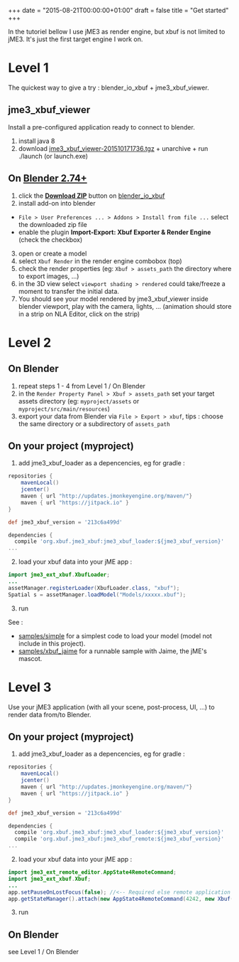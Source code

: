 +++
date = "2015-08-21T00:00:00+01:00"
draft = false
title = "Get started"
+++

In the tutoriel bellow I use jME3 as render engine, but xbuf is not limited to jME3. It's just the first target engine I work on.

# Level 1

The quickest way to give a try : blender_io_xbuf + jme3_xbuf_viewer.

## jme3_xbuf_viewer

Install a pre-configured application ready to connect to blender.

1. install java 8
2. download [jme3_xbuf_viewer-201510171736.tgz](https://github.com/xbuf/jme3_xbuf/releases/download/0.7.2/jme3_xbuf_viewer-201510171736.tgz) + unarchive + run ./launch (or launch.exe)

## On [Blender 2.74+](http://www.blender.org/)

1. click the **[Download ZIP](https://github.com/xbuf/blender_io_xbuf/archive/master.zip)** button on [blender_io_xbuf](https://github.com/xbuf/blender_io_xbuf)
2. install add-on into blender
  * `File > User Preferences ... > Addons > Install from file ...` select the downloaded zip file
  * enable the plugin **Import-Export: Xbuf Exporter & Render Engine** (check the checkbox)
3. open or create a model
4. select `Xbuf Render` in the render engine combobox (top)
5. check the render properties (eg: `Xbuf > assets_path` the directory where to export images, ...)
6. in the 3D view select `viewport shading > rendered` could take/freeze a moment to transfer the initial data.
7. You should see your model rendered by jme3_xbuf_viewer inside blender viewport, play with the camera, lights, ... (animation should store in a strip on NLA Editor, click on the strip)

# Level 2

## On Blender

1. repeat steps 1 - 4 from Level 1 / On Blender
2. in the `Render Property Panel > Xbuf > assets_path` set your target assets directory (eg: `myproject/assets` or `myproject/src/main/resources`)
3. export your data from Blender via `File > Export > xbuf`, tips : choose the same directory or a subdirectory of `assets_path`

## On your project (myproject)

1. add jme3_xbuf_loader as a depencencies, eg for gradle :
~~~groovy
repositories {
	mavenLocal()
	jcenter()
	maven { url "http://updates.jmonkeyengine.org/maven/"}
	maven { url "https://jitpack.io" }
}

def jme3_xbuf_version = '213c6a499d'

dependencies {
  compile 'org.xbuf.jme3_xbuf:jme3_xbuf_loader:${jme3_xbuf_version}'
...
~~~
2. load your xbuf data into your jME app :
~~~java
import jme3_ext_xbuf.XbufLoader;
...
assetManager.registerLoader(XbufLoader.class, "xbuf");
Spatial s = assetManager.loadModel("Models/xxxxx.xbuf");
~~~
3. run

See :

* [samples/simple](https://github.com/xbuf/jme3_xbuf/tree/master/samples/simple) for a simplest code to load your model (model not include in this project).
* [samples/xbuf_jaime](https://github.com/xbuf/jme3_xbuf/tree/master/samples/xbuf_jaime) for a runnable sample with Jaime, the jME's mascot.

# Level 3

Use your jME3 application (with all your scene, post-process, UI, ...) to render data from/to Blender.

## On your project (myproject)

1. add jme3_xbuf_loader as a depencencies, eg for gradle :
~~~groovy
repositories {
	mavenLocal()
	jcenter()
	maven { url "http://updates.jmonkeyengine.org/maven/"}
	maven { url "https://jitpack.io" }
}

def jme3_xbuf_version = '213c6a499d'

dependencies {
  compile 'org.xbuf.jme3_xbuf:jme3_xbuf_loader:${jme3_xbuf_version}'
  compile 'org.xbuf.jme3_xbuf:jme3_xbuf_remote:${jme3_xbuf_version}'
...
~~~
2. load your xbuf data into your jME app :
~~~java
import jme3_ext_remote_editor.AppState4RemoteCommand;
import jme3_ext_xbuf.Xbuf;
...
app.setPauseOnLostFocus(false); //<-- Required else remote application will not receive image (eg: blender freeze)
app.getStateManager().attach(new AppState4RemoteCommand(4242, new Xbuf(app.getAssetManager())));
~~~
3. run

## On Blender

see Level 1 / On Blender
